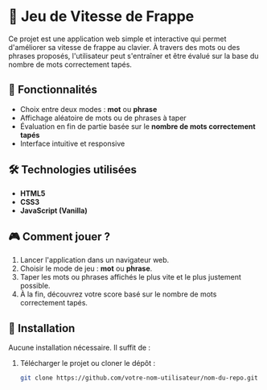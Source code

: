 # 🧠 Jeu de Vitesse de Frappe

Ce projet est une application web simple et interactive qui permet d'améliorer sa vitesse de frappe au clavier. À travers des mots ou des phrases proposés, l'utilisateur peut s'entraîner et être évalué sur la base du nombre de mots correctement tapés.

## 🚀 Fonctionnalités

- Choix entre deux modes : **mot** ou **phrase**
- Affichage aléatoire de mots ou de phrases à taper
- Évaluation en fin de partie basée sur le **nombre de mots correctement tapés**
- Interface intuitive et responsive

## 🛠️ Technologies utilisées

- **HTML5**
- **CSS3**
- **JavaScript (Vanilla)**

## 🎮 Comment jouer ?

1. Lancer l'application dans un navigateur web.
2. Choisir le mode de jeu : **mot** ou **phrase**.
3. Taper les mots ou phrases affichés le plus vite et le plus justement possible.
4. À la fin, découvrez votre score basé sur le nombre de mots correctement tapés.

## 📁 Installation

Aucune installation nécessaire. Il suffit de :

1. Télécharger le projet ou cloner le dépôt :
   ```bash
   git clone https://github.com/votre-nom-utilisateur/nom-du-repo.git
